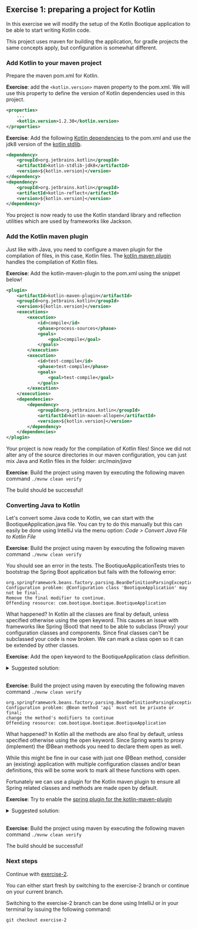 ## Exercise 1: preparing a project for Kotlin

In this exercise we will modify the setup of the Kotlin Bootique application to be able to start writing Kotlin code. 

This project uses maven for building the application, for gradle projects the same concepts apply, but configuration is somewhat different.

### Add Kotlin to your maven project

Prepare the maven pom.xml for Kotlin. 
 
**Exercise**: add the `<kotlin.version>` maven property to the pom.xml. We will use this property to define the version of Kotlin dependencies used in this project.


```xml
<properties>
    ...
    <kotlin.version>1.2.30</kotlin.version>
</properties>
```

**Exercise**: Add the following [Kotlin dependencies](https://kotlinlang.org/docs/reference/using-maven.html) to the pom.xml and use the jdk8 version of the [kotlin stdlib](https://kotlinlang.org/api/latest/jvm/stdlib/index.html). 

```xml
<dependency>
    <groupId>org.jetbrains.kotlin</groupId>
    <artifactId>kotlin-stdlib-jdk8</artifactId>
    <version>${kotlin.version}</version>
</dependency>
<dependency>
    <groupId>org.jetbrains.kotlin</groupId>
    <artifactId>kotlin-reflect</artifactId>
    <version>${kotlin.version}</version>
</dependency>
```

You project is now ready to use the Kotlin standard library and reflection utilities which are used by frameworks like Jackson.

### Add the Kotlin maven plugin

Just like with Java, you need to configure a maven plugin for the compilation of files, in this case, Kotlin files. The [kotlin maven plugin](https://kotlinlang.org/docs/reference/using-maven.html) handles the compilation of Kotlin files. 

**Exercise**: Add the kotlin-maven-plugin to the pom.xml using the snippet below!

```xml
<plugin>
    <artifactId>kotlin-maven-plugin</artifactId>
    <groupId>org.jetbrains.kotlin</groupId>
    <version>${kotlin.version}</version>
    <executions>
        <execution>
            <id>compile</id>
            <phase>process-sources</phase>
            <goals>
                <goal>compile</goal>
            </goals>
        </execution>
        <execution>
            <id>test-compile</id>
            <phase>test-compile</phase>
            <goals>
                <goal>test-compile</goal>
            </goals>
        </execution>
    </executions>
    <dependencies>
        <dependency>
            <groupId>org.jetbrains.kotlin</groupId>
            <artifactId>kotlin-maven-allopen</artifactId>
            <version>${kotlin.version}</version>
        </dependency>
    </dependencies>
</plugin>
```

Your project is now ready for the compilation of Kotlin files! Since we did not alter any of the source directories in our maven configuration, you can just mix Java and Kotlin files in the folder: _src/main/java_

**Exercise**: Build the project using maven by executing the following maven command `./mvnw clean verify`

The build should be successful!

### Converting Java to Kotlin

Let's convert some Java code to Kotlin, we can start with the BootiqueApplication.java file. You can try to do this manually but this can easily be done using IntelliJ via the menu option: _Code > Convert Java File to Kotlin File_

**Exercise**: Build the project using maven by executing the following maven command `./mvnw clean verify`

You should see an error in the tests. The BootiqueApplicationTests tries to bootstrap the Spring Boot application but fails with the following error:
```
org.springframework.beans.factory.parsing.BeanDefinitionParsingException: 
Configuration problem: @Configuration class 'BootiqueApplication' may not be final. 
Remove the final modifier to continue.
Offending resource: com.bootique.bootique.BootiqueApplication
```

What happened? In Kotlin all the classes are final by default, unless specified otherwise using the open keyword. This causes an issue with frameworks like Spring (Boot) that need to be able to subclass (Proxy) your configuration classes and components. Since final classes can't be subclassed your code is now broken. We can mark a class open so it can be extended by other classes. 

**Exercise**: Add the open keyword to the BootiqueApplication class definition.

<details>
<summary>Suggested solution:</summary>

```kotlin
open class BootiqueApplication
```
</details>
<br>

**Exercise**: Build the project using maven by executing the following maven command `./mvnw clean verify`

```
org.springframework.beans.factory.parsing.BeanDefinitionParsingException: 
Configuration problem: @Bean method 'api' must not be private or final; 
change the method's modifiers to continue
Offending resource: com.bootique.bootique.BootiqueApplication
```

What happened? In Kotlin all the methods are also final by default, unless specified otherwise using the open keyword. Since Spring wants to proxy (implement) the @Bean methods you need to declare them open as well.

While this might be fine in our case with just one @Bean method, consider an (existing) application with multiple configuration classes and/or bean definitions, this will be some work to mark all these functions with open.
 
Fortunately we can use a plugin for the Kotlin maven plugin to ensure all Spring related classes and methods are made open by default.

**Exercise**: Try to enable the [spring plugin for the kotlin-maven-plugin](https://kotlinlang.org/docs/reference/compiler-plugins.html)

<details>
<summary>Suggested solution:</summary>

Add the following configuration to the kotlin-maven-plugin, just after: `<version>${kotlin.version}</version>`

```xml
...
<artifactId>kotlin-maven-plugin</artifactId>
<groupId>org.jetbrains.kotlin</groupId>
<version>${kotlin.version}</version>
<configuration>
    <compilerPlugins>
        <plugin>spring</plugin>
    </compilerPlugins>
    <jvmTarget>1.8</jvmTarget>
</configuration>
<executions>
...
```
</details>
<br>

**Exercise**: Build the project using maven by executing the following maven command `./mvnw clean verify`

The build should be successful!

### Next steps

Continue with [exercise-2](exercise-2.md). 

You can either start fresh by switching to the exercise-2 branch or continue on your current branch.

Switching to the exercise-2 branch can be done using IntelliJ or in your terminal by issuing the following command:

```
git checkout exercise-2
```
